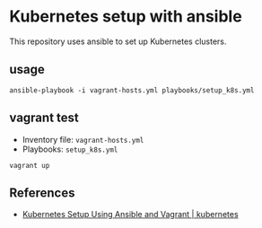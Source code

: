 # Kubernetes setup with ansible

This repository uses ansible to set up Kubernetes clusters.


## usage
```
ansible-playbook -i vagrant-hosts.yml playbooks/setup_k8s.yml
```

## vagrant test
- Inventory file: `vagrant-hosts.yml`
- Playbooks: `setup_k8s.yml`
```
vagrant up
```

## References
- [Kubernetes Setup Using Ansible and Vagrant | kubernetes](https://kubernetes.io/blog/2019/03/15/kubernetes-setup-using-ansible-and-vagrant/)
